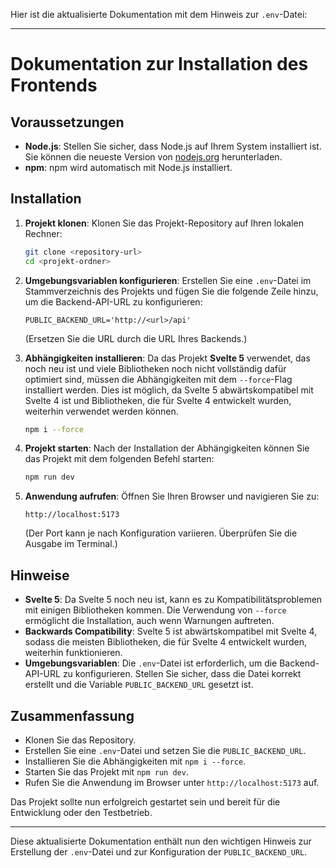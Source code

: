 Hier ist die aktualisierte Dokumentation mit dem Hinweis zur `.env`-Datei:

---

# Dokumentation zur Installation des Frontends

## **Voraussetzungen**
- **Node.js**: Stellen Sie sicher, dass Node.js auf Ihrem System installiert ist. Sie können die neueste Version von [nodejs.org](https://nodejs.org/) herunterladen.
- **npm**: npm wird automatisch mit Node.js installiert.

## **Installation**

1. **Projekt klonen**:
   Klonen Sie das Projekt-Repository auf Ihren lokalen Rechner:
   ```bash
   git clone <repository-url>
   cd <projekt-ordner>
   ```

2. **Umgebungsvariablen konfigurieren**:
   Erstellen Sie eine `.env`-Datei im Stammverzeichnis des Projekts und fügen Sie die folgende Zeile hinzu, um die Backend-API-URL zu konfigurieren:
   ```env
   PUBLIC_BACKEND_URL='http://<url>/api'
   ```
   (Ersetzen Sie die URL durch die URL Ihres Backends.)

3. **Abhängigkeiten installieren**:
   Da das Projekt **Svelte 5** verwendet, das noch neu ist und viele Bibliotheken noch nicht vollständig dafür optimiert sind, müssen die Abhängigkeiten mit dem `--force`-Flag installiert werden. Dies ist möglich, da Svelte 5 abwärtskompatibel mit Svelte 4 ist und Bibliotheken, die für Svelte 4 entwickelt wurden, weiterhin verwendet werden können.
   ```bash
   npm i --force
   ```

4. **Projekt starten**:
   Nach der Installation der Abhängigkeiten können Sie das Projekt mit dem folgenden Befehl starten:
   ```bash
   npm run dev
   ```

5. **Anwendung aufrufen**:
   Öffnen Sie Ihren Browser und navigieren Sie zu:
   ```
   http://localhost:5173
   ```
   (Der Port kann je nach Konfiguration variieren. Überprüfen Sie die Ausgabe im Terminal.)

## **Hinweise**
- **Svelte 5**: Da Svelte 5 noch neu ist, kann es zu Kompatibilitätsproblemen mit einigen Bibliotheken kommen. Die Verwendung von `--force` ermöglicht die Installation, auch wenn Warnungen auftreten.
- **Backwards Compatibility**: Svelte 5 ist abwärtskompatibel mit Svelte 4, sodass die meisten Bibliotheken, die für Svelte 4 entwickelt wurden, weiterhin funktionieren.
- **Umgebungsvariablen**: Die `.env`-Datei ist erforderlich, um die Backend-API-URL zu konfigurieren. Stellen Sie sicher, dass die Datei korrekt erstellt und die Variable `PUBLIC_BACKEND_URL` gesetzt ist.

## **Zusammenfassung**
- Klonen Sie das Repository.
- Erstellen Sie eine `.env`-Datei und setzen Sie die `PUBLIC_BACKEND_URL`.
- Installieren Sie die Abhängigkeiten mit `npm i --force`.
- Starten Sie das Projekt mit `npm run dev`.
- Rufen Sie die Anwendung im Browser unter `http://localhost:5173` auf.

Das Projekt sollte nun erfolgreich gestartet sein und bereit für die Entwicklung oder den Testbetrieb.

--- 

Diese aktualisierte Dokumentation enthält nun den wichtigen Hinweis zur Erstellung der `.env`-Datei und zur Konfiguration der `PUBLIC_BACKEND_URL`.